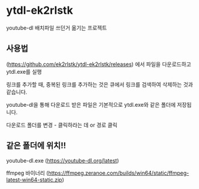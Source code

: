 # ytdl-ek2rlstk
youtube-dl 배치파일 쓰던거 옮기는 프로젝트

## 사용법
(https://github.com/ek2rlstk/ytdl-ek2rlstk/releases) 에서 파일을 다운로드하고 ytdl.exe를 실행

링크를 추가할 때, 중복된 링크를 추가하는 것은 큐에서 링크를 검색하여 삭제하는 것과 같습니다.

youtube-dl을 통해 다운로드 받은 파일은 기본적으로 ytdl.exe와 같은 폴더에 저장됩니다.

다운로드 폴더를 변경 - 클릭하라는 데 or 경로 클릭

## 같은 폴더에 위치!!
youtube-dl.exe (https://youtube-dl.org/latest)

ffmpeg 바이너리 (https://ffmpeg.zeranoe.com/builds/win64/static/ffmpeg-latest-win64-static.zip)


